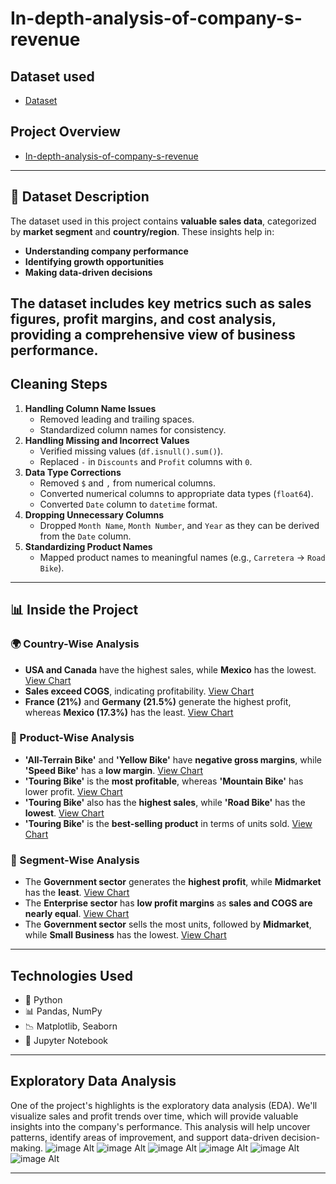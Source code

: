 # In-depth-analysis-of-company-s-revenue

## Dataset used 
- <a href="https://github.com/RohitKumar649/In-depth-analysis-of-company-s-revenue/blob/main/In-depth%20analysis%20of%20%20company's%20revenue.csv">Dataset</a>

## Project Overview
- <a href="https://github.com/RohitKumar649/In-depth-analysis-of-company-s-revenue/blob/main/In-depth%20analysis%20of%20%20company's%20revenue%20Pproject.ipynb">In-depth-analysis-of-company-s-revenue</a>
----
## 📂 Dataset Description  
The dataset used in this project contains **valuable sales data**, categorized by **market segment** and **country/region**. These insights help in:  
- **Understanding company performance**  
- **Identifying growth opportunities**  
- **Making data-driven decisions**  

The dataset includes key metrics such as **sales figures, profit margins, and cost analysis**, providing a comprehensive view of business performance.
----

## Cleaning Steps
1. **Handling Column Name Issues**
   - Removed leading and trailing spaces.
   - Standardized column names for consistency.
2. **Handling Missing and Incorrect Values**
   - Verified missing values (`df.isnull().sum()`).
   - Replaced `-` in `Discounts` and `Profit` columns with `0`.
3. **Data Type Corrections**
   - Removed `$` and `,` from numerical columns.
   - Converted numerical columns to appropriate data types (`float64`).
   - Converted `Date` column to `datetime` format.
4. **Dropping Unnecessary Columns**
   - Dropped `Month Name`, `Month Number`, and `Year` as they can be derived from the `Date` column.
5. **Standardizing Product Names**
   - Mapped product names to meaningful names (e.g., `Carretera` → `Road Bike`).

  -----
  ## 📊 Inside the Project  

### 🌍 Country-Wise Analysis  
- **USA and Canada** have the highest sales, while **Mexico** has the lowest. <a href="https://github.com/RohitKumar649/In-depth-analysis-of-company-s-revenue/blob/main/Sales%20wise%20Country.png">View Chart</a>
- **Sales exceed COGS**, indicating profitability. <a href="https://github.com/RohitKumar649/In-depth-analysis-of-company-s-revenue/blob/main/COGS%20Sales%20By%20Country.png">View Chart</a>  
- **France (21%)** and **Germany (21.5%)** generate the highest profit, whereas **Mexico (17.3%)** has the least. <a href="https://github.com/RohitKumar649/In-depth-analysis-of-company-s-revenue/blob/main/Country%20wise%20Profit.png">View Chart</a> 

### 🚴 Product-Wise Analysis  
- **'All-Terrain Bike'** and **'Yellow Bike'** have **negative gross margins**, while **'Speed Bike'** has a **low margin**. <a href="https://github.com/RohitKumar649/In-depth-analysis-of-company-s-revenue/blob/main/Product%20wise%20sales.png">View Chart</a> 
- **'Touring Bike'** is the **most profitable**, whereas **'Mountain Bike'** has lower profit. <a href="https://github.com/RohitKumar649/In-depth-analysis-of-company-s-revenue/blob/main/Product%20of%20Profit.png">View Chart</a> 
- **'Touring Bike'** also has the **highest sales**, while **'Road Bike'** has the **lowest**. <a href="https://github.com/RohitKumar649/In-depth-analysis-of-company-s-revenue/blob/main/Gross%20sales%20and%20COGS.png">View Chart</a> 
- **'Touring Bike'** is the **best-selling product** in terms of units sold. <a href="https://github.com/RohitKumar649/In-depth-analysis-of-company-s-revenue/blob/main/Units%20Sold.png">View Chart</a> 

### 🏢 Segment-Wise Analysis  
- The **Government sector** generates the **highest profit**, while **Midmarket** has the **least**. <a href="https://github.com/RohitKumar649/In-depth-analysis-of-company-s-revenue/blob/main/Segment%20wise%20Profit.png">View Chart</a> 
- The **Enterprise sector** has **low profit margins** as **sales and COGS are nearly equal**. <a href="https://github.com/RohitKumar649/In-depth-analysis-of-company-s-revenue/blob/main/Sales%20and%20COGS%20By%20Segment.png">View Chart</a> 
- The **Government sector** sells the most units, followed by **Midmarket**, while **Small Business** has the lowest. <a href="https://github.com/RohitKumar649/In-depth-analysis-of-company-s-revenue/blob/main/Units%20Sold%20by%20segment%20.png">View Chart</a>
- ----
## Technologies Used
- 🐍 Python
- 📊 Pandas, NumPy
- 📉 Matplotlib, Seaborn
- 💾 Jupyter Notebook
------
 
  ## Exploratory Data Analysis
One of the project's highlights is the exploratory data analysis (EDA). We'll visualize sales and profit trends over time, which will provide valuable insights into the company's performance. This analysis will help uncover patterns, identify areas of improvement, and support data-driven decision-making.
![image Alt](https://github.com/RohitKumar649/In-depth-analysis-of-company-s-revenue/blob/main/COGS%20Sales%20By%20Country.png)
![image Alt](https://github.com/RohitKumar649/In-depth-analysis-of-company-s-revenue/blob/main/Country%20wise%20Profit.png)
![image Alt](https://github.com/RohitKumar649/In-depth-analysis-of-company-s-revenue/blob/main/Product%20wise%20sales.png)
![image Alt](https://github.com/RohitKumar649/In-depth-analysis-of-company-s-revenue/blob/main/Product%20of%20Profit.png)
![image Alt](https://github.com/RohitKumar649/In-depth-analysis-of-company-s-revenue/blob/main/Sales%20and%20COGS%20By%20Segment.png)
![image Alt](https://github.com/RohitKumar649/In-depth-analysis-of-company-s-revenue/blob/main/Segment%20wise%20Profit.png)

------
